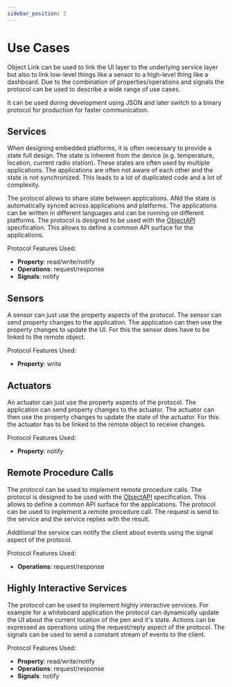 ```yaml
---
sidebar_position: 2
---
```


# Use Cases

Object Link can be used to link the UI layer to the underlying service layer but also to link low-level things like a sensor to a high-level thing like a dashboard. Due to the combination of properties/operations and signals the protocol can be used to describe a wide range of use cases.

It can be used during development using JSON and later switch to a binary protocol for production for faster communication.

## Services

When designing embedded platforms, it is often necessary to provide a state full design. The state is inherent from the device (e.g. temperature, location, current radio station). These states are often used by multiple applications. The applications are often not aware of each other and the state is not synchronized. This leads to a lot of duplicated code and a lot of complexity.

The protocol allows to share state between applications. ANd the state is automatically synced across applications and platforms. The applications can be written in different languages and can be running on different platforms. The protocol is designed to be used with the [ObjectAPI](/docs/advanced/objectapi/intro) specification. This allows to define a common API surface for the applications.

Protocol Features Used:

- **Property**: read/write/notify
- **Operations**: request/response
- **Signals**: notify

## Sensors

A sensor can just use the property aspects of the protocol. The sensor can send property changes to the application. The application can then use the property changes to update the UI. For this the sensor does have to be linked to the remote object.

Protocol Features Used:

- **Property**: write

## Actuators

An actuator can just use the property aspects of the protocol. The application can send property changes to the actuator. The actuator can then use the property changes to update the state of the actuator. For this the actuator has to be linked to the remote object to receive changes.

Protocol Features Used:

- **Property**: notify

## Remote Procedure Calls

The protocol can be used to implement remote procedure calls. The protocol is designed to be used with the [ObjectAPI](/docs/advanced/objectapi/intro) specification. This allows to define a common API surface for the applications. The protocol can be used to implement a remote procedure call. The request is send to the service and the service replies with the result.

Additional the service can notify the client about events using the signal aspect of the protocol.

Protocol Features Used:

- **Operations**: request/response

## Highly Interactive Services

The protocol can be used to implement highly interactive services. For example for a whiteboard application the protocol can dynamically update the UI about the current location of the pen and it's state. Actions can be expressed as operations using the request/reply aspect of the protocol.
The signals can be used to send a constant stream of events to the client.

Protocol Features Used:

- **Property**: read/write/notify
- **Operations**: request/response
- **Signals**: notify
